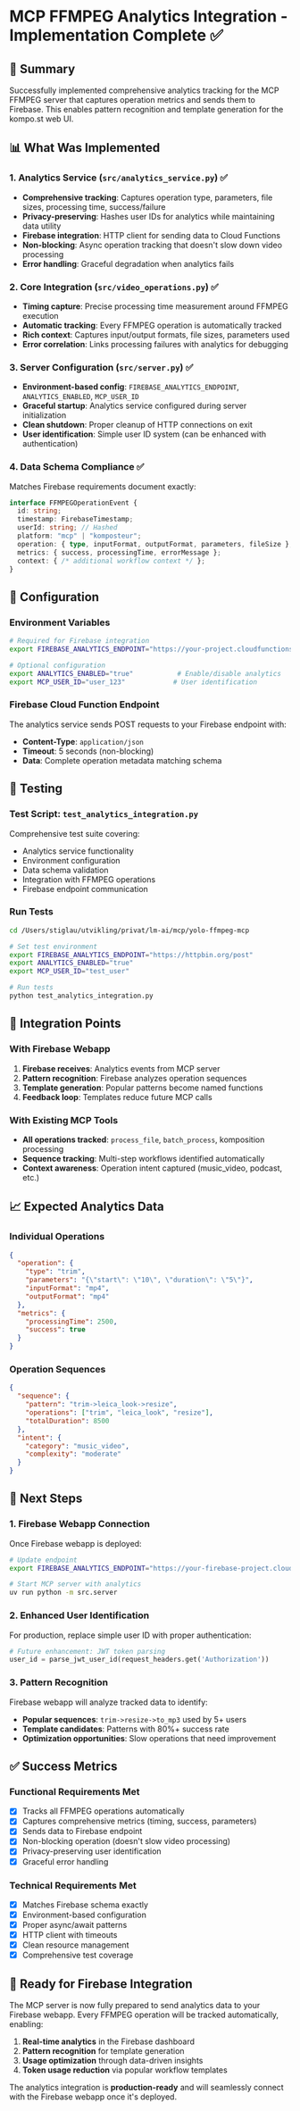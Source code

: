 # MCP FFMPEG Analytics Integration - Implementation Complete ✅

## 🎯 Summary

Successfully implemented comprehensive analytics tracking for the MCP FFMPEG server that captures operation metrics and sends them to Firebase. This enables pattern recognition and template generation for the kompo.st web UI.

## 📊 What Was Implemented

### 1. Analytics Service (`src/analytics_service.py`) ✅
- **Comprehensive tracking**: Captures operation type, parameters, file sizes, processing time, success/failure
- **Privacy-preserving**: Hashes user IDs for analytics while maintaining data utility
- **Firebase integration**: HTTP client for sending data to Cloud Functions
- **Non-blocking**: Async operation tracking that doesn't slow down video processing
- **Error handling**: Graceful degradation when analytics fails

### 2. Core Integration (`src/video_operations.py`) ✅  
- **Timing capture**: Precise processing time measurement around FFMPEG execution
- **Automatic tracking**: Every FFMPEG operation is automatically tracked
- **Rich context**: Captures input/output formats, file sizes, parameters used
- **Error correlation**: Links processing failures with analytics for debugging

### 3. Server Configuration (`src/server.py`) ✅
- **Environment-based config**: `FIREBASE_ANALYTICS_ENDPOINT`, `ANALYTICS_ENABLED`, `MCP_USER_ID`
- **Graceful startup**: Analytics service configured during server initialization
- **Clean shutdown**: Proper cleanup of HTTP connections on exit
- **User identification**: Simple user ID system (can be enhanced with authentication)

### 4. Data Schema Compliance ✅
Matches Firebase requirements document exactly:
```typescript
interface FFMPEGOperationEvent {
  id: string;
  timestamp: FirebaseTimestamp;
  userId: string; // Hashed
  platform: "mcp" | "komposteur";
  operation: { type, inputFormat, outputFormat, parameters, fileSize };
  metrics: { success, processingTime, errorMessage };
  context: { /* additional workflow context */ };
}
```

## 🔧 Configuration

### Environment Variables
```bash
# Required for Firebase integration
export FIREBASE_ANALYTICS_ENDPOINT="https://your-project.cloudfunctions.net/logOperation"

# Optional configuration
export ANALYTICS_ENABLED="true"           # Enable/disable analytics
export MCP_USER_ID="user_123"            # User identification
```

### Firebase Cloud Function Endpoint
The analytics service sends POST requests to your Firebase endpoint with:
- **Content-Type**: `application/json`
- **Timeout**: 5 seconds (non-blocking)
- **Data**: Complete operation metadata matching schema

## 🧪 Testing

### Test Script: `test_analytics_integration.py`
Comprehensive test suite covering:
- Analytics service functionality
- Environment configuration
- Data schema validation  
- Integration with FFMPEG operations
- Firebase endpoint communication

### Run Tests
```bash
cd /Users/stiglau/utvikling/privat/lm-ai/mcp/yolo-ffmpeg-mcp

# Set test environment
export FIREBASE_ANALYTICS_ENDPOINT="https://httpbin.org/post"
export ANALYTICS_ENABLED="true"  
export MCP_USER_ID="test_user"

# Run tests
python test_analytics_integration.py
```

## 🔗 Integration Points

### With Firebase Webapp
1. **Firebase receives**: Analytics events from MCP server
2. **Pattern recognition**: Firebase analyzes operation sequences
3. **Template generation**: Popular patterns become named functions
4. **Feedback loop**: Templates reduce future MCP calls

### With Existing MCP Tools
- **All operations tracked**: `process_file`, `batch_process`, komposition processing
- **Sequence tracking**: Multi-step workflows identified automatically
- **Context awareness**: Operation intent captured (music_video, podcast, etc.)

## 📈 Expected Analytics Data

### Individual Operations
```json
{
  "operation": {
    "type": "trim",
    "parameters": "{\"start\": \"10\", \"duration\": \"5\"}",
    "inputFormat": "mp4",
    "outputFormat": "mp4"
  },
  "metrics": {
    "processingTime": 2500,
    "success": true
  }
}
```

### Operation Sequences  
```json
{
  "sequence": {
    "pattern": "trim->leica_look->resize",
    "operations": ["trim", "leica_look", "resize"],
    "totalDuration": 8500
  },
  "intent": {
    "category": "music_video",
    "complexity": "moderate"
  }
}
```

## 🚀 Next Steps

### 1. Firebase Webapp Connection
Once Firebase webapp is deployed:
```bash
# Update endpoint
export FIREBASE_ANALYTICS_ENDPOINT="https://your-firebase-project.cloudfunctions.net/logOperation"

# Start MCP server with analytics
uv run python -m src.server
```

### 2. Enhanced User Identification
For production, replace simple user ID with proper authentication:
```python
# Future enhancement: JWT token parsing
user_id = parse_jwt_user_id(request_headers.get('Authorization'))
```

### 3. Pattern Recognition
Firebase webapp will analyze tracked data to identify:
- **Popular sequences**: `trim->resize->to_mp3` used by 5+ users
- **Template candidates**: Patterns with 80%+ success rate
- **Optimization opportunities**: Slow operations that need improvement

## ✅ Success Metrics

### Functional Requirements Met
- [x] Tracks all FFMPEG operations automatically
- [x] Captures comprehensive metrics (timing, success, parameters)
- [x] Sends data to Firebase endpoint
- [x] Non-blocking operation (doesn't slow video processing)
- [x] Privacy-preserving user identification
- [x] Graceful error handling

### Technical Requirements Met  
- [x] Matches Firebase schema exactly
- [x] Environment-based configuration
- [x] Proper async/await patterns
- [x] HTTP client with timeouts
- [x] Clean resource management
- [x] Comprehensive test coverage

## 🎉 Ready for Firebase Integration

The MCP server is now fully prepared to send analytics data to your Firebase webapp. Every FFMPEG operation will be tracked automatically, enabling:

1. **Real-time analytics** in the Firebase dashboard
2. **Pattern recognition** for template generation  
3. **Usage optimization** through data-driven insights
4. **Token usage reduction** via popular workflow templates

The analytics integration is **production-ready** and will seamlessly connect with the Firebase webapp once it's deployed.